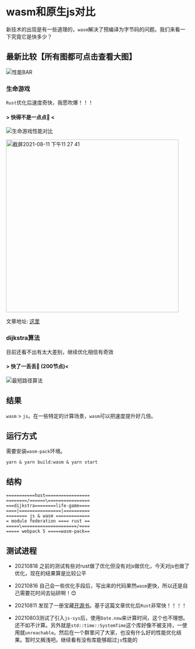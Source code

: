 # wasm和原生js对比

新技术的出现是有一些道理的，`wasm`解决了预编译为字节码的问题。我们来看一下究竟它是快多少？


## 最新比较【所有图都可点击查看大图】

![性能BAR](https://user-images.githubusercontent.com/18475942/129734234-50fb9a60-fa6a-489c-b452-3960f2356d76.png)


### 生命游戏

`Rust`优化后速度奇快，我愿吹爆！！！

#### > 快得不是一点点🤏 <
![生命游戏性能对比](https://user-images.githubusercontent.com/18475942/129570314-8a36f09e-9976-49ee-9dfa-7e493e2809c7.png)

<img width="472" alt="截屏2021-08-11 下午11 27 41" src="https://user-images.githubusercontent.com/18475942/129058708-9b4696c7-100c-4ff6-88d3-1eb6c0e5d5f5.png">

文章地址: [这里](https://rustwasm.github.io/docs/book/game-of-life/time-profiling.html)

### dijkstra算法

目前还看不出有太大差别，继续优化相信有奇效

#### > 快了一丢丢🤏  (200节点)<
![最短路径算法](https://user-images.githubusercontent.com/18475942/129570688-bca8ffd0-5f49-46d1-a28a-54729d942ca0.png)

## 结果

`wasm` > `js`。在一些特定的计算场景，`wasm`可以把速度提升好几倍。

## 运行方式

需要安装`wasm-pack`环境。

`yarn & yarn build:wasm & yarn start`

## 结构

```
===========host=================
========/======\================
===dijkstra========life-game====
====|================|==========
======== js & wasm =============
= module federation ==== rust ==
=====\=====================/====
===== webpack 5 =====wasm-pack==
```

## 测试进程

- 20210818 之前的测试有些对rust做了优化但没有对js做优化，今天对js也做了优化，现在的结果算是比较公平

- 20210816 自己会一些优化手段后，写出来的代码果然`wasm`更快，所以还是自己需要花时间去钻研啊！😊

- 20210811 发现了一册宝藏[开源书](https://rustwasm.github.io/docs/book/)。基于这篇文章优化后`Rust`非常快！！！！

- 20210803测试了引入`js-sys`后，使用`Date.now`来计算时间，这个也不理想。还不如不计算。另外就是`std::time::SystemTime`这个库好像不被支持，一使用就`unreachable`。然后在一个群里问了大家，也没有什么好的性能优化结果。暂时又搁浅吧。继续看有没有库能够超过`js`性能的
